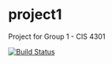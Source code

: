 # project1

Project for Group 1 - CIS 4301

[![Build Status](https://drone-beta.dgby.org/api/badges/JohnPeel/project1/status.svg)](https://drone-beta.dgby.org/JohnPeel/project1)
